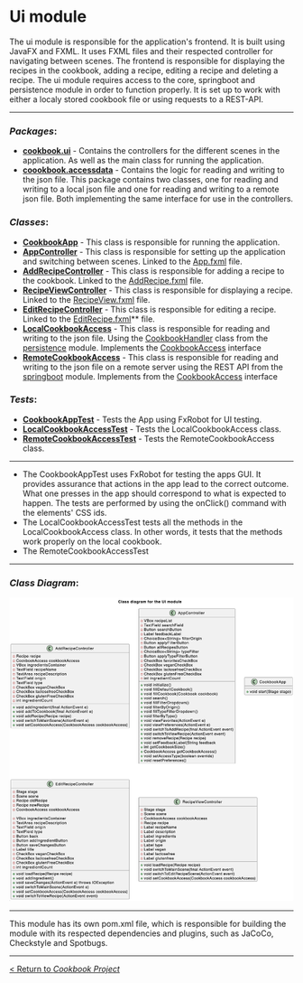 # __Ui module__

The ui module is responsible for the application's frontend. It is built using JavaFX and FXML. It uses FXML files and their respected controller for navigating between scenes. The frontend is responsible for displaying the recipes in the cookbook, adding a recipe, editing a recipe and deleting a recipe. The ui module requires access to the core, springboot and persistence module in order to function properly. It is set up to work with either a localy stored cookbook file or using requests to a REST-API.

---
### _**Packages**_:
* **[cookbook.ui](/cookbook-project/ui/src/main/java/cookbook/ui/)** - Contains the controllers for the different scenes in the application. As well as the main class for running the application.
* **[coookbook.accessdata](/cookbook-project/ui/src/main/java/cookbook/ui/)** - Contains the logic for reading and writing to the json file. This package contains two classes, one for reading and writing to a local json file and one for reading and writing to a remote json file. Both implementing the same interface for use in the controllers.

### _**Classes**_:
* **[CookbookApp](/cookbook-project/ui/src/main/java/cookbook/ui/CookbookApp.java)** - This class is responsible for running the application.
* **[AppController](/cookbook-project/ui/src/main/java/cookbook/ui/AppContoller.java)** - This class is responsible for setting up the application and switching between scenes. Linked to the [App.fxml](/cookbook-project/ui/src/main/resources/App.fxml) file.
* **[AddRecipeController](/cookbook-project/ui/src/main/java/cookbook/ui/AddRecipeContoller.java)** - This class is responsible for adding a recipe to the cookbook. Linked to the [AddRecipe.fxml](/cookbook-project/ui/src/main/resources/AddRecipe.fxml) file.
* **[RecipeViewController](/cookbook-project/ui/src/main/java/cookbook/ui/RecipeViewContoller.java)** - This class is responsible for displaying a recipe. Linked to the [RecipeView.fxml](/cookbook-project/ui/src/main/resources/RecipeView.fxml) file.
* **[EditRecipeController](/cookbook-project/ui/src/main/java/cookbook/ui/EditRecipeContoller.java)** - This class is responsible for editing a recipe. Linked to the [EditRecipe.fxml](/cookbook-project/ui/src/main/resources/EditRecipe.fxml)** file.
* **[LocalCookbookAccess](/cookbook-project/ui/src/main/java/cookbook/ui/LocalCookbookAccess.java)** - This class is responsible for reading and writing to the json file. Using the [CookbookHandler](/cookbook-project/persistence/src/main/java/cookbook/json/CookbookHandler.java) class from the [persistence](/cookbook-project/persistence/readme.md) module. Implements the [CookbookAccess](/cookbook-project/ui/src/main/java/cookbook/accessdata/CookbookAccess.java) interface 
* **[RemoteCookbookAccess](/cookbook-project/ui/src/main/java/cookbook/ui/RemoteCookbookAccess.java)** - This class is responsible for reading and writing to the json file on a remote server using the REST API from the [springboot](/cookbook-project/springboot/readme.md) module. Implements from the [CookbookAccess](/cookbook-project/ui/src/main/java/cookbook/accessdata/CookbookAccess.java) interface 


### _**Tests**_:  
* **[CookbookAppTest](/gr2322/cookbook-project/ui/src/test/java/cookbook/ui/CookbookAppTest.java)** - Tests the App using FxRobot for UI testing.
* **[LocalCookbookAccessTest](/gr2322/cookbook-project/ui/src/test/java/cookbook/ui/LocalCookbookAccessTes.java)** - Tests the LocalCookbookAccess class. 
* **[RemoteCookbookAccessTest](/gr2322/cookbook-project/ui/src/test/java/cookbook/ui/RemoteCookBookAccessTest.java)** - Tests the RemoteCookbookAccess class.

---
- The CookbookAppTest uses FxRobot for testing the apps GUI. It provides assurance that actions in the app lead to the correct outcome. What one presses in the app should correspond to what is expected to happen. The tests are performed by using the onClick() command with the elements' CSS ids. 
- The LocalCookbookAccessTest tests all the methods in the LocalCookbookAccess class. In other words, it tests that the methods work properly on the local cookbook. 
- The RemoteCookbookAccessTest 
---

### _**Class Diagram**_:
![Class Diagram](../../diagrams/resources/classDiagramUI.png)

---

This module has its own pom.xml file, which is responsible for building the module with its respected dependencies and plugins, such as JaCoCo, Checkstyle and Spotbugs.

---
[< Return to _Cookbook Project_](/cookbook-project/readme.md)